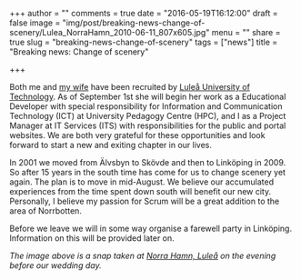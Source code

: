 +++
author = ""
comments = true
date = "2016-05-19T16:12:00"
draft = false
image = "img/post/breaking-news-change-of-scenery/Lulea_NorraHamn_2010-06-11_807x605.jpg"
menu = ""
share = true
slug = "breaking-news-change-of-scenery"
tags = ["news"]
title = "Breaking news: Change of scenery"

+++

Both me and [my wife](http://karinbollden.se/en/) have been recruited by [Luleå University of Technology](http://www.ltu.se/?l=en). As of September 1st she will begin her work as a Educational Developer with special responsibility for Information and Communication Technology (ICT) at University Pedagogy Centre (HPC), and I as a Project Manager at IT Services (ITS) with responsibilities for the public and portal websites. We are both very grateful for these opportunities and look forward to start a new and exiting chapter in our lives. 

In 2001 we moved from Älvsbyn to Skövde and then to Linköping in 2009. So after 15 years in the south time has come for us to change scenery yet again. The plan is to move in mid-August. We believe our accumulated experiences from the time spent down south will benefit our new city. Personally, I believe my passion for Scrum will be a great addition to the area of Norrbotten. 

Before we leave we will in some way organise a farewell party in Linköping. Information on this will be provided later on.

*The image above is a snap taken at [Norra Hamn, Luleå](https://www.google.com/maps/place//@65.5891563,22.1439987,15z/data=!4m5!3m4!1s0x0:0x0!8m2!3d65.5858889!4d22.1491111) on the evening before our wedding day.*
